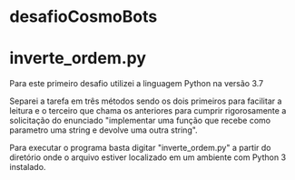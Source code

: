 # desafioCosmoBots


# inverte_ordem.py
Para este primeiro desafio utilizei a linguagem Python na versão 3.7

Separei a tarefa em três métodos sendo os dois primeiros para facilitar a leitura e o terceiro que chama os anteriores para cumprir rigorosamente a solicitação do enunciado "implementar uma função que recebe como parametro uma string e devolve uma outra string".

Para executar o programa basta digitar "inverte_ordem.py" a partir do diretório onde o arquivo estiver localizado em um ambiente com Python 3 instalado.